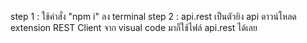step 1 : ใช้คำสั่ง "npm i" ลง terminal
step 2 : api.rest เป็นตัวยิง api ดาวน์โหลด extension REST Client จาก visual code มาก็ใช้ไฟล์ api.rest ได้เลย